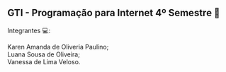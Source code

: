 ## GTI - Programação para Internet 4º Semestre 💾

Integrantes 💻:

Karen Amanda de Oliveria Paulino; <br>
Luana Sousa de Oliveira; <br>
Vanessa de Lima Veloso.
